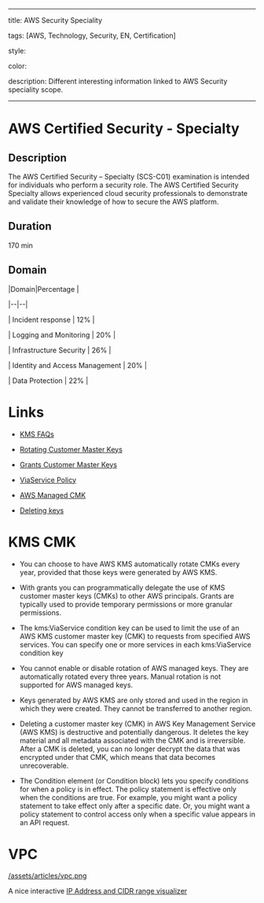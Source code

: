 
  

---

  

  

title: AWS Security Speciality

  

  

tags: [AWS, Technology, Security, EN, Certification]

  

  

style:

  

  

color:

  

  

description: Different interesting information linked to AWS Security speciality scope.

  

  

---

  

  

  

# AWS Certified Security - Specialty

  

  

  

## Description

  

  

The AWS Certified Security – Specialty (SCS-C01) examination is intended for individuals who perform a security role. The AWS Certified Security Specialty allows experienced cloud security professionals to demonstrate and validate their knowledge of how to secure the AWS platform.

  

  

  

## Duration

  

  

170 min

  

  

  

## Domain

  

  

  

|Domain|Percentage |

  

  

|--|--|

  

  

| Incident response | 12% |

  

  

| Logging and Monitoring | 20% |

  

  

| Infrastructure Security | 26% |

  

  

| Identity and Access Management | 20% |

  

  

| Data Protection | 22% |

  

  

  

# Links


-  [KMS FAQs](https://aws.amazon.com/kms/faqs/)

-  [Rotating Customer Master Keys](https://docs.aws.amazon.com/kms/latest/developerguide/rotate-keys.html#rotate-keys-console)

-  [Grants Customer Master Keys](https://docs.aws.amazon.com/kms/latest/developerguide/grants.html)

-  [ViaService Policy](https://docs.aws.amazon.com/kms/latest/developerguide/policy-conditions.html#conditions-kms-via-service)

-  [AWS Managed CMK](https://docs.aws.amazon.com/kms/latest/developerguide/rotate-keys.html#rotate-keys-console)

-  [Deleting keys](https://docs.aws.amazon.com/kms/latest/developerguide/deleting-keys.html)

  
  
  

# KMS CMK

  

  

- You can choose to have AWS KMS automatically rotate CMKs every year, provided that those keys were generated by AWS KMS.

  

- With grants you can programmatically delegate the use of KMS customer master keys (CMKs) to other AWS principals. Grants are typically used to provide temporary permissions or more granular permissions.

  

- The kms:ViaService condition key can be used to limit the use of an AWS KMS customer master key (CMK) to requests from specified AWS services. You can specify one or more services in each kms:ViaService condition key

  

- You cannot enable or disable rotation of AWS managed keys. They are automatically rotated every three years. Manual rotation is not supported for AWS managed keys.

  

- Keys generated by AWS KMS are only stored and used in the region in which they were created. They cannot be transferred to another region.

  

- Deleting a customer master key (CMK) in AWS Key Management Service (AWS KMS) is destructive and potentially dangerous. It deletes the key material and all metadata associated with the CMK and is irreversible. After a CMK is deleted, you can no longer decrypt the data that was encrypted under that CMK, which means that data becomes unrecoverable.

  

- The Condition element (or Condition block) lets you specify conditions for when a policy is in effect. The policy statement is effective only when the conditions are true. For example, you might want a policy statement to take effect only after a specific date. Or, you might want a policy statement to control access only when a specific value appears in an API request.

# VPC
[/assets/articles/vpc.png](VPC)

A nice interactive  [IP Address and CIDR range visualizer](https://cidr.xyz/)
